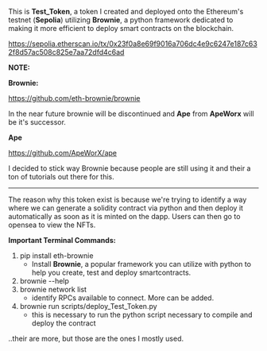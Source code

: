 This is **Test_Token**, a token I created and deployed onto the Ethereum's testnet (**Sepolia**) utilizing **Brownie**, a python framework dedicated to making it more efficient to deploy smart contracts on the blockchain.

https://sepolia.etherscan.io/tx/0x23f0a8e69f9016a706dc4e9c6247e187c632f8d57ac508c825e7aa72dfd4c6ad

**NOTE:**

**Brownie:**

https://github.com/eth-brownie/brownie

In the near future brownie will be discontinued and **Ape** from **ApeWorx** will be it's successor.

**Ape**

https://github.com/ApeWorX/ape

I decided to stick way Brownie because people are still using it and their a ton of tutorials out there for this.

____________________

The reason why this token exist is because we're trying to identify a way where we can generate a solidity contract via python and then deploy it automatically as soon as it is minted on the dapp. Users can then go to opensea to view the NFTs.

**Important Terminal Commands:**
1) pip install eth-brownie
     - Install **Brownie**, a popular framework you can utilize with python to help you create, test and deploy smartcontracts.
3) brownie --help
4) brownie network list
   - identify RPCs available to connect. More can be added.
5) brownie run scripts/deploy_Test_Token.py
   - this is necessary to run the python script necessary to compile and deploy the contract

..their are more, but those are the ones I mostly used.

